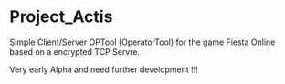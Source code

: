 # Project_Actis

Simple Client/Server OPTool (OperatorTool) for the game Fiesta Online based on a encrypted TCP Servre.

Very early Alpha and need further development !!!
